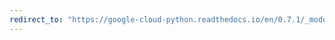 ```yaml
---
redirect_to: "https://google-cloud-python.readthedocs.io/en/0.7.1/_modules/gcloud/pubsub/client.html"
---
```

